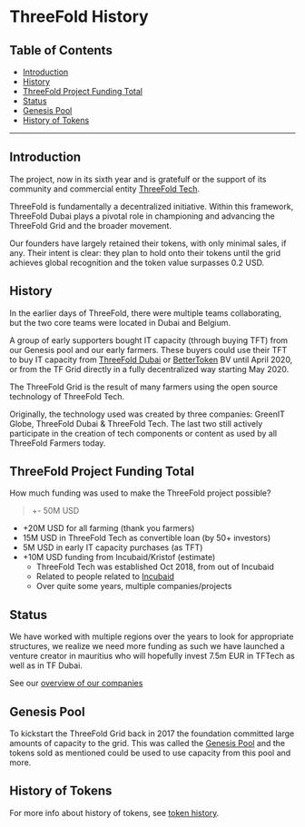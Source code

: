 <h1> ThreeFold History </h1>

<h2>Table of Contents</h2>

- [Introduction](#introduction)
- [History](#history)
- [ThreeFold Project Funding Total](#threefold-project-funding-total)
- [Status](#status)
- [Genesis Pool](#genesis-pool)
- [History of Tokens](#history-of-tokens)

***

## Introduction

The project, now in its sixth year and is gratefulf or the support of its community and commercial entity [ThreeFold Tech](https://github.com/threefoldtech).

ThreeFold is fundamentally a decentralized initiative. Within this framework, ThreeFold Dubai plays a pivotal role in championing and advancing the ThreeFold Grid and the broader movement.

Our founders have largely retained their tokens, with only minimal sales, if any. Their intent is clear: they plan to hold onto their tokens until the grid achieves global recognition and the token value surpasses 0.2 USD.

## History

In the earlier days of ThreeFold, there were multiple teams collaborating, but the two core teams were located in Dubai and Belgium.

A group of early supporters bought IT capacity (through buying TFT) from our Genesis pool and our early farmers. These buyers could use their TFT to buy IT capacity from [ThreeFold Dubai](./threefold_dubai.md) or [BetterToken](./bettertoken.md) BV until April 2020, or from the TF Grid directly in a fully decentralized way starting May 2020.

The ThreeFold Grid is the result of many farmers using the open source technology of ThreeFold Tech.

Originally, the technology used was created by three companies: GreenIT Globe, ThreeFold Dubai & ThreeFold Tech. The last two still actively participate in the creation of tech components or content as used by all ThreeFold Farmers today.

## ThreeFold Project Funding Total

How much funding was used to make the ThreeFold project possible?

> +- 50M USD

- +20M USD for all farming (thank you farmers)
- 15M USD in ThreeFold Tech as convertible loan (by 50+ investors)
- 5M USD in early IT capacity purchases (as TFT)
- +10M USD funding from Incubaid/Kristof (estimate)
  - ThreeFold Tech was established Oct 2018, from out of Incubaid
  - Related to people related to [Incubaid](https://www.incubaid.com)
  - Over quite some years, multiple companies/projects

## Status 

We have worked with multiple regions over the years to look for appropriate structures, we realize we need more funding as such we have launched a venture creator in mauritius who will hopefully invest 7.5m EUR in TFTech as well as in TF Dubai.

See our [overview of our companies](./threefold_companies.md)


## Genesis Pool

To kickstart the ThreeFold Grid back in 2017 the foundation committed large amounts of capacity to the grid. This was called the [Genesis Pool](./genesis_pool.md) and the tokens sold as mentioned could be used to use capacity from this pool and more.

## History of Tokens

For more info about history of tokens, see [token history](./token_history.md).
